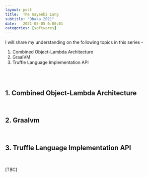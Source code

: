 ```yaml
---
layout: post
title:  The Gayeebi Lang
subtitle: "Dhaka 2021"
date:   2021-05-05 0:00:01
categories: [softwares]
---
```


I will share my understanding on the following topics in this series -

1. Combined Object-Lambda Architecture
2. GraalVM
3. Truffle Language Implementation API 

<br><br>

## 1. Combined Object-Lambda Architecture

<br>

## 2. Graalvm

<br>

## 3. Truffle Language Implementation API 

<br>



[TBC]

